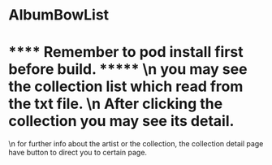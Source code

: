 # AlbumBowList
# **** Remember to pod install first before build. ***** \n you may see the collection list which read from the txt file. \n After clicking the collection you may see its detail.
\n for further info about the artist or the collection, the collection detail page have button to direct you to certain page.
